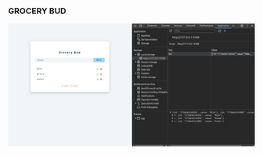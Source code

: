 ### GROCERY BUD

![Design preview for the page coding challenge](./images/Screenshot%20from%202024-05-25%2016-03-05.png) 